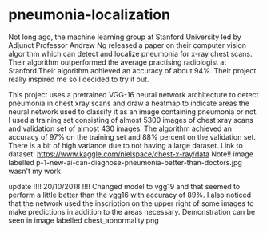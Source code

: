# pneumonia-localization


Not long ago, the machine learning group at Stanford University led by Adjunct Professor Andrew Ng released a paper on their computer vision algorithm which can detect and localize pneumonia for x-ray chest scans. Their algorithm outperformed the average practising radiologist at Stanford.Their algorithm achieved an accuracy of about 94%. Their project really inspired me so I decided to try it out. 

This project uses a pretrained VGG-16 neural network architecture to detect pneumonia in chest xray scans and  draw a heatmap to indicate areas the neural network used to classify it as an image containing pneumonia or not.
I used a training set consisting of almost 5300 images  of chest xray scans and validation set of almost 430 images. The algorithm achieved an accuracy of 97% on the training set and 88% percent on the validation set. There is a bit of high variance due to not having a large dataset. Link to dataset: https://www.kaggle.com/nielspace/chest-x-ray/data
Note!!
image labelled p-1-new-ai-can-diagnose-pneumonia-better-than-doctors.jpg wasn't my work
 
 update
!!!! 20/10/2018 !!!!
Changed model to vgg19 and that seemed to perform a little better than the vgg16 with accuracy of 89%. I also noticed that the network used the  inscription on the upper right of  some images to make predictions in addition to the areas necessary.
Demonstration can be seen in image labelled chest_abnormality.png
